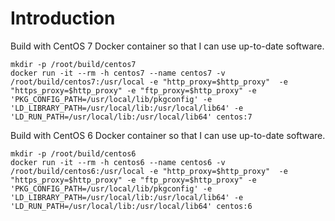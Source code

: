 # Introduction #

Build with CentOS 7 Docker container so that I can use up-to-date software.
 
    mkdir -p /root/build/centos7
    docker run -it --rm -h centos7 --name centos7 -v /root/build/centos7:/usr/local -e "http_proxy=$http_proxy"  -e "https_proxy=$http_proxy" -e "ftp_proxy=$http_proxy" -e 'PKG_CONFIG_PATH=/usr/local/lib/pkgconfig' -e 'LD_LIBRARY_PATH=/usr/local/lib:/usr/local/lib64' -e 'LD_RUN_PATH=/usr/local/lib:/usr/local/lib64' centos:7

Build with CentOS 6 Docker container so that I can use up-to-date software.
 
    mkdir -p /root/build/centos6
    docker run -it --rm -h centos6 --name centos6 -v /root/build/centos6:/usr/local -e "http_proxy=$http_proxy"  -e "https_proxy=$http_proxy" -e "ftp_proxy=$http_proxy" -e 'PKG_CONFIG_PATH=/usr/local/lib/pkgconfig' -e 'LD_LIBRARY_PATH=/usr/local/lib:/usr/local/lib64' -e 'LD_RUN_PATH=/usr/local/lib:/usr/local/lib64' centos:6